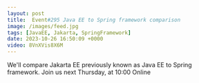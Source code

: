 ```yaml
---
layout: post
title:  Event#295 Java EE to Spring framework comparison
image: /images/feed.jpg
tags: [JavaEE, Jakarta, SpringFramework]
date: 2023-10-26 16:50:09 +0000
video: 8VnXVis8X6M
---
```


We'll compare Jakarta EE previously known as Java EE to Spring framework.
Join us next Thursday, at 10:00 Online
